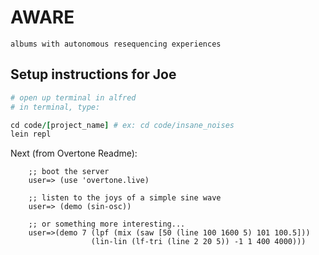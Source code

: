 # AWARE

`albums with autonomous resequencing experiences`

## Setup instructions for Joe

```ruby 
# open up terminal in alfred
# in terminal, type:

cd code/[project_name] # ex: cd code/insane_noises
lein repl
```

Next (from Overtone Readme):

```
    ;; boot the server
    user=> (use 'overtone.live)

    ;; listen to the joys of a simple sine wave
    user=> (demo (sin-osc))

    ;; or something more interesting...
    user=>(demo 7 (lpf (mix (saw [50 (line 100 1600 5) 101 100.5]))
                  (lin-lin (lf-tri (line 2 20 5)) -1 1 400 4000)))
```
